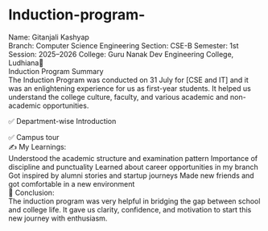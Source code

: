 # Induction-program-
Name: Gitanjali Kashyap
<br>Branch:  Computer Science Engineering
Section: CSE-B
Semester: 1st
Session: 2025–2026
 College: Guru Nanak Dev Engineering College, Ludhiana🏫 
 <br>
 Induction Program Summary
<br>The Induction Program was conducted on 31 July for [CSE and IT] and it was an enlightening experience for us as first-year students. It helped us understand the college culture, faculty, and various academic and non-academic opportunities. 


✅ Department-wise Introduction



✅ Campus tour
<br>✍️ My Learnings:
<br>Understood the academic structure and examination pattern
Importance of discipline and punctuality
Learned about career opportunities in my branch
Got inspired by alumni stories and startup journeys
Made new friends and got comfortable in a new environment
<br>🙏 Conclusion:
<br>The induction program was very helpful in bridging the gap between school and college life. It gave us clarity, confidence, and motivation to start this new journey with enthusiasm.

